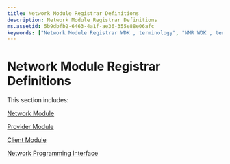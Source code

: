 ```yaml
---
title: Network Module Registrar Definitions
description: Network Module Registrar Definitions
ms.assetid: 5b9dbfb2-6463-4a1f-ae36-355e88e06afc
keywords: ["Network Module Registrar WDK , terminology", "NMR WDK , terminology"]
---
```


# Network Module Registrar Definitions


This section includes:

[Network Module](network-module.md)

[Provider Module](provider-module.md)

[Client Module](client-module.md)

[Network Programming Interface](network-programming-interface.md)

 

 





